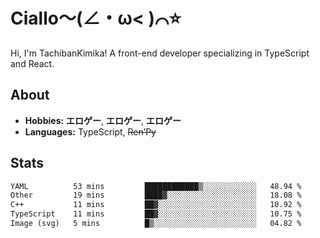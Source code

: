 # Ciallo～(∠・ω< )⌒⭐️

Hi, I'm TachibanKimika! A front-end developer specializing in TypeScript and React.

## About
- **Hobbies:** **エロゲー**, **エロゲー**, **エロゲー**
- **Languages:** TypeScript, ~~Ren’Py~~

## Stats
<!--START_SECTION:waka-->

```txt
YAML          53 mins         ████████████▒░░░░░░░░░░░░   48.94 %
Other         19 mins         ████▓░░░░░░░░░░░░░░░░░░░░   18.08 %
C++           11 mins         ██▓░░░░░░░░░░░░░░░░░░░░░░   10.92 %
TypeScript    11 mins         ██▓░░░░░░░░░░░░░░░░░░░░░░   10.75 %
Image (svg)   5 mins          █▒░░░░░░░░░░░░░░░░░░░░░░░   04.82 %
```

<!--END_SECTION:waka-->

<!-- ![Metrics](https://metrics.lecoq.io/TachibanaKimika?template=classic&base.activity=0&base.community=0&base.repositories=0&languages=1&isocalendar=1&isocalendar.duration=half-year&languages.limit=8&languages.sections=most-used&languages.colors=github&languages.threshold=0%25&languages.indepth=false&languages.recent.load=300&languages.recent.days=14&config.timezone=Asia%2FShanghai)
 -->
